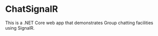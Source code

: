# ChatSignalR
This is a .NET Core web app that demonstrates Group chatting facilities using SignalR.

